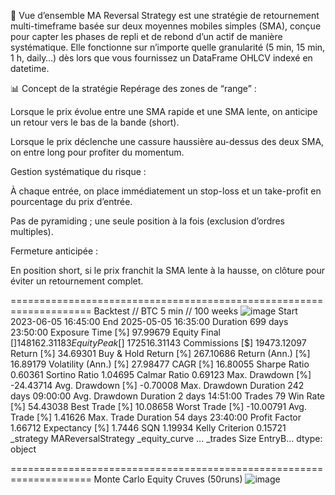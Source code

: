 🎯 Vue d’ensemble
MA Reversal Strategy est une stratégie de retournement multi-timeframe basée sur deux moyennes mobiles simples (SMA), conçue pour capter les phases de repli et de rebond d’un actif de manière systématique. Elle fonctionne sur n’importe quelle granularité (5 min, 15 min, 1 h, daily…) dès lors que vous fournissez un DataFrame OHLCV indexé en datetime.

📊 Concept de la stratégie
Repérage des zones de “range” :

Lorsque le prix évolue entre une SMA rapide et une SMA lente, on anticipe un retour vers le bas de la bande (short).

Lorsque le prix déclenche une cassure haussière au-dessus des deux SMA, on entre long pour profiter du momentum.

Gestion systématique du risque :

À chaque entrée, on place immédiatement un stop-loss et un take-profit en pourcentage du prix d’entrée.

Pas de pyramiding ; une seule position à la fois (exclusion d’ordres multiples).

Fermeture anticipée :

En position short, si le prix franchit la SMA lente à la hausse, on clôture pour éviter un retournement complet.

====================================================================
Backtest // BTC 5 min // 100 weeks
![image](https://github.com/user-attachments/assets/fa1a3af9-75df-427d-b887-6afa6db63713)
Start                     2023-06-05 16:45:00
End                       2025-05-05 16:35:00
Duration                    699 days 23:50:00
Exposure Time [%]                    97.99679
Equity Final [$]                 148162.31183
Equity Peak [$]                  172516.31143
Commissions [$]                   19473.12097
Return [%]                           34.69301
Buy & Hold Return [%]               267.10686
Return (Ann.) [%]                    16.89179
Volatility (Ann.) [%]                27.98477
CAGR [%]                             16.80055
Sharpe Ratio                          0.60361
Sortino Ratio                         1.04695
Calmar Ratio                          0.69123
Max. Drawdown [%]                   -24.43714
Avg. Drawdown [%]                    -0.70008
Max. Drawdown Duration      242 days 09:00:00
Avg. Drawdown Duration        2 days 14:51:00
Trades                                   79
Win Rate [%]                         54.43038
Best Trade [%]                       10.08658
Worst Trade [%]                     -10.00791
Avg. Trade [%]                        1.41626
Max. Trade Duration          54 days 23:40:00
Profit Factor                         1.66712
Expectancy [%]                         1.7446
SQN                                   1.19934
Kelly Criterion                       0.15721
_strategy                  MAReversalStrategy
_equity_curve                             ...
_trades                       Size  EntryB...
dtype: object

====================================================================
Monte Carlo Equity Cruves (50runs)
![image](https://github.com/user-attachments/assets/fc6413f4-6463-438a-8f00-5573d4aa5733)
